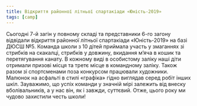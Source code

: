 ```yaml
---
title: Відкриття районної літньої спартакіади «Юність-2019»
tags: [camp]
---
```


Сьогодні 7-й загін у повному складі та представники 6-го загону відвідали відкриття районної літньої спартакіади «Юність-2019» на базі ДЮСШ №5. Команда школи з 10 дітей приймала участь у змаганнях зі стрибків на скакалці, стрибків у довжину, вкидання м’яча в кошик та перетягування канату. В кожному виді в особистому заліку наші діти отримали призові місця та третє місце в командному заліку. Також разом зі спортсменами поза конкурсом працювали художники. Малюнок на асфальті в стилі «графіка» гідно виглядав серед робіт інших шкіл. Зауважимо, що успіх команди у значній мірі залежить від внеску вболівальників, а у нас він, як і завжди, суттєвий. Отже, цього року ми чудово захистили честь школи!

<slideshow></slideshow>
